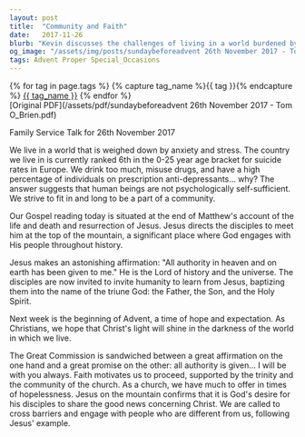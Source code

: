 ```yaml
---
layout: post
title:  "Community and Faith"
date:   2017-11-26
blurb: "Kevin discusses the challenges of living in a world burdened by anxiety and stress, focusing on the high suicide rates among young people and the fears they face. He emphasizes the importance of community and the role of the church in providing hope and support. The sermon concludes with the message of the Great Commission, urging the congregation to share the good news and engage with all communities, following Jesus' example."
og_image: "/assets/img/posts/sundaybeforeadvent 26th November 2017 - Tom O_Brien.png"
tags: Advent Proper Special_Occasions
---    
```

<div class="tag-pills">
  {% for tag in page.tags %}
    {% capture tag_name %}{{ tag }}{% endcapture %}
    <a href="{{ site.baseurl }}/tag/{{ tag_name }}" class="tag-pill">{{ tag_name }}</a>
  {% endfor %}
</div>
[Original PDF](/assets/pdf/sundaybeforeadvent 26th November 2017 - Tom O_Brien.pdf)

Family Service Talk for 26th November 2017

We live in a world that is weighed down by anxiety and stress. The country we live in is currently ranked 6th in the 0-25 year age bracket for suicide rates in Europe. We drink too much, misuse drugs, and have a high percentage of individuals on prescription anti-depressants... why? The answer suggests that human beings are not psychologically self-sufficient. We strive to fit in and long to be a part of a community.

Our Gospel reading today is situated at the end of Matthew's account of the life and death and resurrection of Jesus. Jesus directs the disciples to meet him at the top of the mountain, a significant place where God engages with His people throughout history.

Jesus makes an astonishing affirmation: "All authority in heaven and on earth has been given to me." He is the Lord of history and the universe. The disciples are now invited to invite humanity to learn from Jesus, baptizing them into the name of the triune God: the Father, the Son, and the Holy Spirit.

Next week is the beginning of Advent, a time of hope and expectation. As Christians, we hope that Christ's light will shine in the darkness of the world in which we live.

The Great Commission is sandwiched between a great affirmation on the one hand and a great promise on the other: all authority is given... I will be with you always. Faith motivates us to proceed, supported by the trinity and the community of the church. As a church, we have much to offer in times of hopelessness. Jesus on the mountain confirms that it is God's desire for his disciples to share the good news concerning Christ. We are called to cross barriers and engage with people who are different from us, following Jesus' example.
